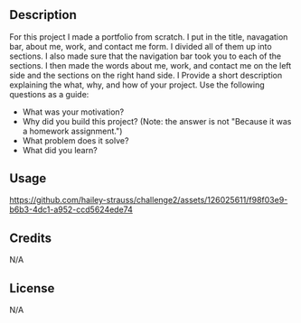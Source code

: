 # <Challenge-2-Portfolio>

## Description

For this project I made a portfolio from scratch. I put in the title, navagation bar, about me, work, and contact me form. I divided all of them up into sections. I also made sure that the navigation bar took you to each of the sections. I then made the words about me, work, and contact me on the left side and the sections on the right hand side. I
Provide a short description explaining the what, why, and how of your project. Use the following questions as a guide:

- What was your motivation?
- Why did you build this project? (Note: the answer is not "Because it was a homework assignment.")
- What problem does it solve?
- What did you learn?

## Usage

https://github.com/hailey-strauss/challenge2/assets/126025611/f98f03e9-b6b3-4dc1-a952-ccd5624ede74

## Credits

N/A

## License

N/A
